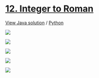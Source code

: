 # [12. Integer to Roman](https://leetcode.com/problems/integer-to-roman/)

[View Java solution](https://github.com/hanggrian/leetcode-playground/blob/main/problems/src/main/java/IntegerToRoman.java)
/ [Python](https://github.com/hanggrian/leetcode-playground/blob/main/problems/python/src/integer_to_roman.py)

![](https://github.com/hendraanggrian/leetcode-playground/raw/assets/problem12_1.svg)

![](https://github.com/hendraanggrian/leetcode-playground/raw/assets/problem12_2.svg)

![](https://github.com/hendraanggrian/leetcode-playground/raw/assets/problem12_3.svg)

![](https://github.com/hendraanggrian/leetcode-playground/raw/assets/problem12_4.svg)

![](https://github.com/hendraanggrian/leetcode-playground/raw/assets/problem12_5.svg)
